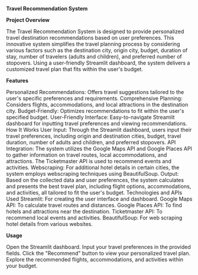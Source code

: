 **Travel Recommendation System**

**Project Overview**

The Travel Recommendation System is designed to provide personalized travel destination recommendations based on user preferences. This innovative system simplifies the travel planning process by considering various factors such as the destination city, origin city, budget, duration of stay, number of travelers (adults and children), and preferred number of stopovers. Using a user-friendly Streamlit dashboard, the system delivers a customized travel plan that fits within the user's budget.

**Features**

Personalized Recommendations: Offers travel suggestions tailored to the user's specific preferences and requirements.
Comprehensive Planning: Considers flights, accommodations, and local attractions in the destination city.
Budget-Friendly: Optimizes recommendations to fit within the user's specified budget.
User-Friendly Interface: Easy-to-navigate Streamlit dashboard for inputting travel preferences and viewing recommendations.
How It Works
User Input: Through the Streamlit dashboard, users input their travel preferences, including origin and destination cities, budget, travel duration, number of adults and children, and preferred stopovers.
API Integration: The system utilizes the Google Maps API and Google Places API to gather information on travel routes, local accommodations, and attractions. The Ticketmaster API is used to recommend events and activities.
Webscraping: For additional hotel details in certain cities, the system employs webscraping techniques using BeautifulSoup.
Output: Based on the collected data and user preferences, the system calculates and presents the best travel plan, including flight options, accommodations, and activities, all tailored to fit the user's budget.
Technologies and APIs Used
Streamlit: For creating the user interface and dashboard.
Google Maps API: To calculate travel routes and distances.
Google Places API: To find hotels and attractions near the destination.
Ticketmaster API: To recommend local events and activities.
BeautifulSoup: For web scraping hotel details from various websites.

**Usage**

Open the Streamlit dashboard.
Input your travel preferences in the provided fields.
Click the "Recommend" button to view your personalized travel plan.
Explore the recommended flights, accommodations, and activities within your budget.
